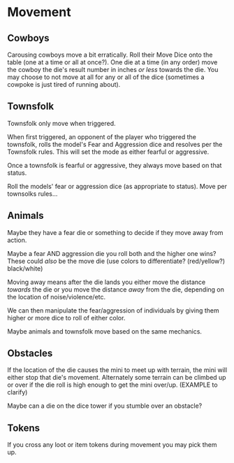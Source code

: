 # Movement

## Cowboys

Carousing cowboys move a bit erratically. Roll their Move Dice onto the table (one at a time or all at once?). One die at a time (in any order) move the cowboy the die's result number in inches _or less_ towards the die. You may choose to not move at all for any or all of the dice (sometimes a cowpoke is just tired of running about).

## Townsfolk

Townsfolk only move when triggered.

When first triggered, an opponent of the player who triggered the townsfolk, rolls the model's Fear and Aggression dice and resolves per the Townsfolk rules. This will set the mode as either fearful or aggressive.

Once a townsfolk is fearful or aggressive, they always move based on that status.

Roll the models' fear or aggression dice (as appropriate to status). Move per townsolks rules...

## Animals

Maybe they have a fear die or something to decide if they move away from action.

Maybe a fear AND aggression die you roll both and the higher one wins? These could _also_ be the move die (use colors to differentiate? (red/yellow?) black/white)

Moving away means after the die lands you either move the distance _towards_ the die or you move the distance _away_ from the die, depending on the location of noise/violence/etc.

We can then manipulate the fear/aggression of individuals by giving them higher or more dice to roll of either color.

Maybe animals and townsfolk move based on the same mechanics.


## Obstacles

If the location of the die causes the mini to meet up with terrain, the mini will either stop that die's movement. Alternately some terrain can be climbed up or over if the die roll is high enough to get the mini over/up. (EXAMPLE to clarify)

Maybe can a die on the dice tower if you stumble over an obstacle?

## Tokens

If you cross any loot or item tokens during movement you may pick them up.
